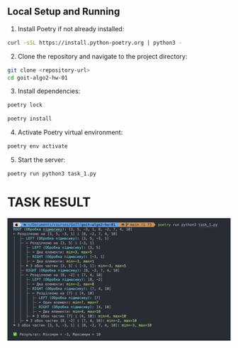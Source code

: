 ## Local Setup and Running

1. Install Poetry if not already installed:
```bash
curl -sSL https://install.python-poetry.org | python3 -
```

2. Clone the repository and navigate to the project directory:
```bash
git clone <repository-url>
cd goit-algo2-hw-01
```

3. Install dependencies:

```bash
poetry lock
```

```bash
poetry install
```

4. Activate Poetry virtual environment:
```bash
poetry env activate
```


5. Start the server:
```bash
poetry run python3 task_1.py
```


# TASK RESULT

![Swagger](task-1.png)